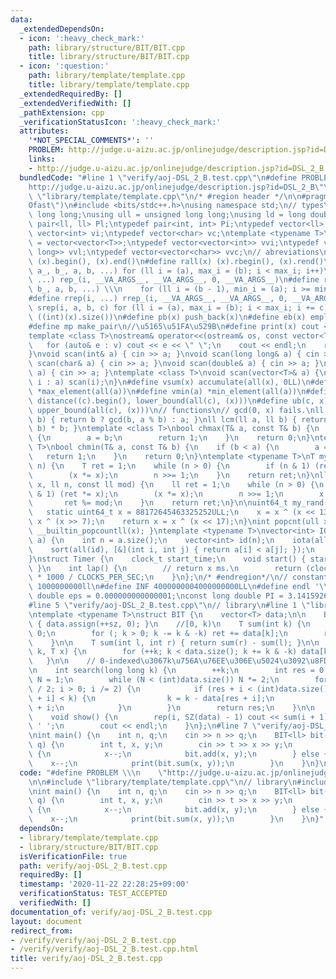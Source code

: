 ```yaml
---
data:
  _extendedDependsOn:
  - icon: ':heavy_check_mark:'
    path: library/structure/BIT/BIT.cpp
    title: library/structure/BIT/BIT.cpp
  - icon: ':question:'
    path: library/template/template.cpp
    title: library/template/template.cpp
  _extendedRequiredBy: []
  _extendedVerifiedWith: []
  _pathExtension: cpp
  _verificationStatusIcon: ':heavy_check_mark:'
  attributes:
    '*NOT_SPECIAL_COMMENTS*': ''
    PROBLEM: http://judge.u-aizu.ac.jp/onlinejudge/description.jsp?id=DSL_2_B
    links:
    - http://judge.u-aizu.ac.jp/onlinejudge/description.jsp?id=DSL_2_B
  bundledCode: "#line 1 \"verify/aoj-DSL_2_B.test.cpp\"\n#define PROBLEM \\\n    \"\
    http://judge.u-aizu.ac.jp/onlinejudge/description.jsp?id=DSL_2_B\"\n\n#line 1\
    \ \"library/template/template.cpp\"\n/* #region header */\n\n#pragma GCC optimize(\"\
    Ofast\")\n#include <bits/stdc++.h>\nusing namespace std;\n// types\nusing ll =\
    \ long long;\nusing ull = unsigned long long;\nusing ld = long double;\ntypedef\
    \ pair<ll, ll> Pl;\ntypedef pair<int, int> Pi;\ntypedef vector<ll> vl;\ntypedef\
    \ vector<int> vi;\ntypedef vector<char> vc;\ntemplate <typename T>\nusing mat\
    \ = vector<vector<T>>;\ntypedef vector<vector<int>> vvi;\ntypedef vector<vector<long\
    \ long>> vvl;\ntypedef vector<vector<char>> vvc;\n// abreviations\n#define all(x)\
    \ (x).begin(), (x).end()\n#define rall(x) (x).rbegin(), (x).rend()\n#define rep_(i,\
    \ a_, b_, a, b, ...) for (ll i = (a), max_i = (b); i < max_i; i++)\n#define rep(i,\
    \ ...) rep_(i, __VA_ARGS__, __VA_ARGS__, 0, __VA_ARGS__)\n#define rrep_(i, a_,\
    \ b_, a, b, ...) \\\n    for (ll i = (b - 1), min_i = (a); i >= min_i; i--)\n\
    #define rrep(i, ...) rrep_(i, __VA_ARGS__, __VA_ARGS__, 0, __VA_ARGS__)\n#define\
    \ srep(i, a, b, c) for (ll i = (a), max_i = (b); i < max_i; i += c)\n#define SZ(x)\
    \ ((int)(x).size())\n#define pb(x) push_back(x)\n#define eb(x) emplace_back(x)\n\
    #define mp make_pair\n//\u5165\u51FA\u529B\n#define print(x) cout << x << endl\n\
    template <class T>\nostream& operator<<(ostream& os, const vector<T>& v) {\n \
    \   for (auto& e : v) cout << e << \" \";\n    cout << endl;\n    return os;\n\
    }\nvoid scan(int& a) { cin >> a; }\nvoid scan(long long& a) { cin >> a; }\nvoid\
    \ scan(char& a) { cin >> a; }\nvoid scan(double& a) { cin >> a; }\nvoid scan(string&\
    \ a) { cin >> a; }\ntemplate <class T>\nvoid scan(vector<T>& a) {\n    for (auto&\
    \ i : a) scan(i);\n}\n#define vsum(x) accumulate(all(x), 0LL)\n#define vmax(a)\
    \ *max_element(all(a))\n#define vmin(a) *min_element(all(a))\n#define lb(c, x)\
    \ distance((c).begin(), lower_bound(all(c), (x)))\n#define ub(c, x) distance((c).begin(),\
    \ upper_bound(all(c), (x)))\n// functions\n// gcd(0, x) fails.\nll gcd(ll a, ll\
    \ b) { return b ? gcd(b, a % b) : a; }\nll lcm(ll a, ll b) { return a / gcd(a,\
    \ b) * b; }\ntemplate <class T>\nbool chmax(T& a, const T& b) {\n    if (a < b)\
    \ {\n        a = b;\n        return 1;\n    }\n    return 0;\n}\ntemplate <class\
    \ T>\nbool chmin(T& a, const T& b) {\n    if (b < a) {\n        a = b;\n     \
    \   return 1;\n    }\n    return 0;\n}\ntemplate <typename T>\nT mypow(T x, ll\
    \ n) {\n    T ret = 1;\n    while (n > 0) {\n        if (n & 1) (ret *= x);\n\
    \        (x *= x);\n        n >>= 1;\n    }\n    return ret;\n}\nll modpow(ll\
    \ x, ll n, const ll mod) {\n    ll ret = 1;\n    while (n > 0) {\n        if (n\
    \ & 1) (ret *= x);\n        (x *= x);\n        n >>= 1;\n        x %= mod;\n \
    \       ret %= mod;\n    }\n    return ret;\n}\n\nuint64_t my_rand(void) {\n \
    \   static uint64_t x = 88172645463325252ULL;\n    x = x ^ (x << 13);\n    x =\
    \ x ^ (x >> 7);\n    return x = x ^ (x << 17);\n}\nint popcnt(ull x) { return\
    \ __builtin_popcountll(x); }\ntemplate <typename T>\nvector<int> IOTA(vector<T>\
    \ a) {\n    int n = a.size();\n    vector<int> id(n);\n    iota(all(id), 0);\n\
    \    sort(all(id), [&](int i, int j) { return a[i] < a[j]; });\n    return id;\n\
    }\nstruct Timer {\n    clock_t start_time;\n    void start() { start_time = clock();\
    \ }\n    int lap() {\n        // return x ms.\n        return (clock() - start_time)\
    \ * 1000 / CLOCKS_PER_SEC;\n    }\n};\n/* #endregion*/\n// constant\n#define inf\
    \ 1000000000ll\n#define INF 4000000004000000000LL\n#define endl '\\n'\nconst long\
    \ double eps = 0.000000000000001;\nconst long double PI = 3.141592653589793;\n\
    #line 5 \"verify/aoj-DSL_2_B.test.cpp\"\n// library\n#line 1 \"library/structure/BIT/BIT.cpp\"\
    \ntemplate <typename T>\nstruct BIT {\n    vector<T> data;\n\n    BIT(int sz)\
    \ { data.assign(++sz, 0); }\n    //[0, k)\n    T sum(int k) {\n        T ret =\
    \ 0;\n        for (; k > 0; k -= k & -k) ret += data[k];\n        return (ret);\n\
    \    }\n\n    T sum(int l, int r) { return sum(r) - sum(l); }\n\n    void add(int\
    \ k, T x) {\n        for (++k; k < data.size(); k += k & -k) data[k] += x;\n \
    \   }\n\n    // 0-indexed\u3067k\u756A\u76EE\u306E\u5024\u3092\u8FD4\u3059\u3002\
    \n    int search(long long k) {\n        ++k;\n        int res = 0;\n        int\
    \ N = 1;\n        while (N < (int)data.size()) N *= 2;\n        for (int i = N\
    \ / 2; i > 0; i /= 2) {\n            if (res + i < (int)data.size() && data[res\
    \ + i] < k) {\n                k = k - data[res + i];\n                res = res\
    \ + i;\n            }\n        }\n        return res;\n    }\n\n    // for debug\n\
    \    void show() {\n        rep(i, SZ(data) - 1) cout << sum(i + 1) - sum(i) <<\
    \ ' ';\n        cout << endl;\n    }\n};\n#line 7 \"verify/aoj-DSL_2_B.test.cpp\"\
    \nint main() {\n    int n, q;\n    cin >> n >> q;\n    BIT<ll> bit(n);\n    rep(i,\
    \ q) {\n        int t, x, y;\n        cin >> t >> x >> y;\n        if (t == 0)\
    \ {\n            x--;\n            bit.add(x, y);\n        } else {\n        \
    \    x--;\n            print(bit.sum(x, y));\n        }\n    }\n}\n"
  code: "#define PROBLEM \\\n    \"http://judge.u-aizu.ac.jp/onlinejudge/description.jsp?id=DSL_2_B\"\
    \n\n#include \"library/template/template.cpp\"\n// library\n#include \"library/structure/BIT/BIT.cpp\"\
    \nint main() {\n    int n, q;\n    cin >> n >> q;\n    BIT<ll> bit(n);\n    rep(i,\
    \ q) {\n        int t, x, y;\n        cin >> t >> x >> y;\n        if (t == 0)\
    \ {\n            x--;\n            bit.add(x, y);\n        } else {\n        \
    \    x--;\n            print(bit.sum(x, y));\n        }\n    }\n}"
  dependsOn:
  - library/template/template.cpp
  - library/structure/BIT/BIT.cpp
  isVerificationFile: true
  path: verify/aoj-DSL_2_B.test.cpp
  requiredBy: []
  timestamp: '2020-11-22 22:28:25+09:00'
  verificationStatus: TEST_ACCEPTED
  verifiedWith: []
documentation_of: verify/aoj-DSL_2_B.test.cpp
layout: document
redirect_from:
- /verify/verify/aoj-DSL_2_B.test.cpp
- /verify/verify/aoj-DSL_2_B.test.cpp.html
title: verify/aoj-DSL_2_B.test.cpp
---
```

